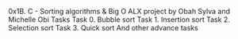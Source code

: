 0x1B. C - Sorting algorithms & Big O ALX project
by Obah Sylva and Michelle Obi
Tasks
Task 0. Bubble sort
Task 1. Insertion sort
Task 2. Selection sort
Task 3. Quick sort
And other advance tasks
